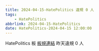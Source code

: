 ```yaml
---
title: 2024-04-15-HatePolitics 違規 0 人
tags:
    - HatePolitics
abbrlink: 2024-04-15-HatePolitics
date: HatePolitics-2024-04-15 12:00:00
---
```

HatePolitics 板 [板規連結](https://www.ptt.cc/bbs/HatePolitics/M.1617115262.A.D60.html)
昨天違規 0 人
